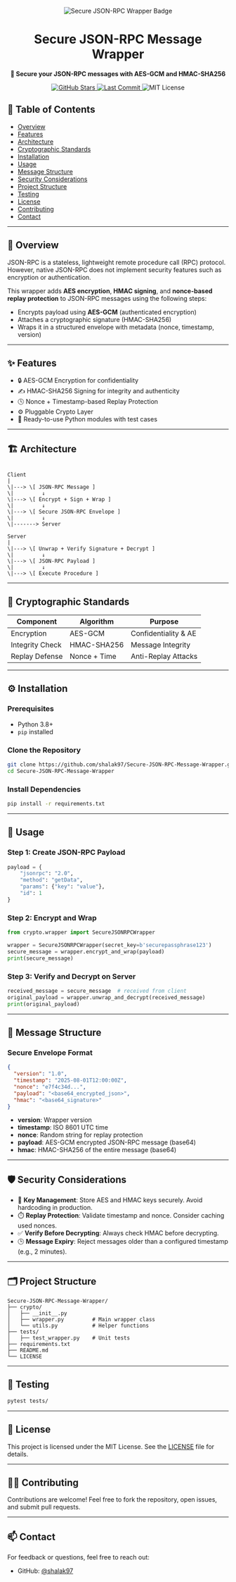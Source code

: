 
<p align="center">
  <img src="https://img.shields.io/badge/Secure%20JSON--RPC%20Wrapper-%F0%9F%94%92-blue?style=for-the-badge&logo=python&logoColor=white" alt="Secure JSON-RPC Wrapper Badge"/>
</p>

<h1 align="center">Secure JSON-RPC Message Wrapper</h1>
<p align="center">
  <strong>🔐 Secure your JSON-RPC messages with AES-GCM and HMAC-SHA256</strong>
</p>

<p align="center">
  <a href="https://github.com/shalak97/Secure-JSON-RPC-Message-Wrapper">
    <img src="https://img.shields.io/github/stars/shalak97/Secure-JSON-RPC-Message-Wrapper?style=flat-square" alt="GitHub Stars">
  </a>
  <a href="https://github.com/shalak97/Secure-JSON-RPC-Message-Wrapper">
    <img src="https://img.shields.io/github/last-commit/shalak97/Secure-JSON-RPC-Message-Wrapper?style=flat-square" alt="Last Commit">
  </a>
  <img src="https://img.shields.io/badge/License-MIT-green.svg?style=flat-square" alt="MIT License">
</p>


## 📌 Table of Contents

- [Overview](#overview)
- [Features](#features)
- [Architecture](#architecture)
- [Cryptographic Standards](#cryptographic-standards)
- [Installation](#installation)
- [Usage](#usage)
- [Message Structure](#message-structure)
- [Security Considerations](#security-considerations)
- [Project Structure](#project-structure)
- [Testing](#testing)
- [License](#license)
- [Contributing](#contributing)
- [Contact](#contact)

---

## 📖 Overview

JSON-RPC is a stateless, lightweight remote procedure call (RPC) protocol. However, native JSON-RPC does not implement security features such as encryption or authentication.

This wrapper adds **AES encryption**, **HMAC signing**, and **nonce-based replay protection** to JSON-RPC messages using the following steps:

- Encrypts payload using **AES-GCM** (authenticated encryption)
- Attaches a cryptographic signature (HMAC-SHA256)
- Wraps it in a structured envelope with metadata (nonce, timestamp, version)

---

## ✨ Features

- 🔒 AES-GCM Encryption for confidentiality
- ✍️ HMAC-SHA256 Signing for integrity and authenticity
- 🕓 Nonce + Timestamp-based Replay Protection
- ⚙️ Pluggable Crypto Layer
- 🧪 Ready-to-use Python modules with test cases

---

## 🏗️ Architecture

```

Client
|
\|---> \[ JSON-RPC Message ]
\|         ↓
\|---> \[ Encrypt + Sign + Wrap ]
\|         ↓
\|---> \[ Secure JSON-RPC Envelope ]
\|         ↓
\|-------> Server

Server
|
\|---> \[ Unwrap + Verify Signature + Decrypt ]
\|         ↓
\|---> \[ JSON-RPC Payload ]
\|         ↓
\|---> \[ Execute Procedure ]

````

---

## 🔐 Cryptographic Standards

| Component         | Algorithm     | Purpose              |
|------------------|---------------|----------------------|
| Encryption       | AES-GCM       | Confidentiality & AE |
| Integrity Check  | HMAC-SHA256   | Message Integrity    |
| Replay Defense   | Nonce + Time  | Anti-Replay Attacks  |

---

## ⚙️ Installation

### Prerequisites

- Python 3.8+
- `pip` installed

### Clone the Repository

```bash
git clone https://github.com/shalak97/Secure-JSON-RPC-Message-Wrapper.git
cd Secure-JSON-RPC-Message-Wrapper
````

### Install Dependencies

```bash
pip install -r requirements.txt
```

---

## 🚀 Usage

### Step 1: Create JSON-RPC Payload

```python
payload = {
    "jsonrpc": "2.0",
    "method": "getData",
    "params": {"key": "value"},
    "id": 1
}
```

### Step 2: Encrypt and Wrap

```python
from crypto.wrapper import SecureJSONRPCWrapper

wrapper = SecureJSONRPCWrapper(secret_key=b'securepassphrase123')
secure_message = wrapper.encrypt_and_wrap(payload)
print(secure_message)
```

### Step 3: Verify and Decrypt on Server

```python
received_message = secure_message  # received from client
original_payload = wrapper.unwrap_and_decrypt(received_message)
print(original_payload)
```

---

## 🧾 Message Structure

### Secure Envelope Format

```json
{
  "version": "1.0",
  "timestamp": "2025-08-01T12:00:00Z",
  "nonce": "e7f4c34d...",
  "payload": "<base64_encrypted_json>",
  "hmac": "<base64_signature>"
}
```

* **version**: Wrapper version
* **timestamp**: ISO 8601 UTC time
* **nonce**: Random string for replay protection
* **payload**: AES-GCM encrypted JSON-RPC message (base64)
* **hmac**: HMAC-SHA256 of the entire message (base64)

---

## 🛡️ Security Considerations

* 🔑 **Key Management**: Store AES and HMAC keys securely. Avoid hardcoding in production.
* ⏱️ **Replay Protection**: Validate timestamp and nonce. Consider caching used nonces.
* ✅ **Verify Before Decrypting**: Always check HMAC before decrypting.
* 🕒 **Message Expiry**: Reject messages older than a configured timestamp (e.g., 2 minutes).

---

## 🗂️ Project Structure

```
Secure-JSON-RPC-Message-Wrapper/
├── crypto/
│   ├── __init__.py
│   ├── wrapper.py         # Main wrapper class
│   └── utils.py           # Helper functions
├── tests/
│   ├── test_wrapper.py    # Unit tests
├── requirements.txt
├── README.md
└── LICENSE
```

---

## 🧪 Testing

```bash
pytest tests/
```

---

## 📄 License

This project is licensed under the MIT License. See the [LICENSE](./LICENSE) file for details.

---

## 🙋‍♂️ Contributing

Contributions are welcome! Feel free to fork the repository, open issues, and submit pull requests.

---

## 📫 Contact

For feedback or questions, feel free to reach out:

* GitHub: [@shalak97](https://github.com/shalak97)
